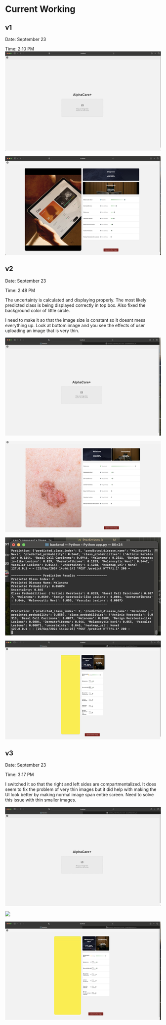 # Current Working


## v1 
Date: September 23

Time: 2:10 PM
![](ui/working_v1a.png)

![](ui/working_v1b.png)



## v2
Date: September 23

Time: 2:48 PM

The uncertainty is calculated and displaying properly. The most likely predicted class is being displayed correctly in top box. Also fixed the background color of little circle. 

I need to make it so that the image size is constant so it doesnt mess everything up. Look at bottom image and you see the effects of user uploading an image that is very thin. 

![](ui/working_v2a.png)

![](ui/working_v2b.png)

![](ui/working_v2c.png)

![](ui/working_v2d.png)

## v3

Date: September 23

Time: 3:17 PM

I switched it so that the right and left sides are compartmentalized. It does seem to fix the problem of very thin images but it did help with making the UI look better by making normal image span entire screen. Need to solve this issue with thin smaller images. 

![](ui/working_v3a.png)

![](ui/working_v3b.png)

![](ui/working_v3c.png)